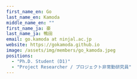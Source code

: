 ```yaml
---
first_name_en: Go
last_name_en: Kamoda
middle_name_en: ""
first_name_ja: 豪
last_name_ja: 鴨田
email: go.kamoda at ninjal.ac.jp
website: https://gokamoda.github.io
image: /assets/img/members/go_kamoda.jpeg
positions: 
  - "Ph.D. Student (D1)"
  - "Project Researcher / プロジェクト非常勤研究員"
---
```

